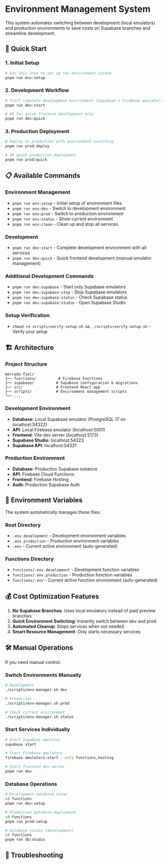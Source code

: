 # Environment Management System

This system automates switching between development (local emulators) and production environments to save costs on Supabase branches and streamline development.

## 🚀 Quick Start

### 1. Initial Setup

```bash
# Run this once to set up the environment system
pnpm run env:setup
```

### 2. Development Workflow

```bash
# Start complete development environment (Supabase + Firebase emulators)
pnpm run dev:start

# OR for quick frontend development only
pnpm run dev:quick
```

### 3. Production Deployment

```bash
# Deploy to production with environment switching
pnpm run prod:deploy

# OR quick production deployment
pnpm run prod:quick
```

## 📋 Available Commands

### Environment Management

- `pnpm run env:setup` - Initial setup of environment files
- `pnpm run env:dev` - Switch to development environment
- `pnpm run env:prod` - Switch to production environment  
- `pnpm run env:status` - Show current environment
- `pnpm run env:clean` - Clean up and stop all services

### Development

- `pnpm run dev:start` - Complete development environment with all services
- `pnpm run dev:quick` - Quick frontend development (manual emulator management)

### Additional Development Commands

- `pnpm run dev:supabase` - Start only Supabase emulators
- `pnpm run dev:supabase:stop` - Stop Supabase emulators
- `pnpm run dev:supabase:status` - Check Supabase status
- `pnpm run dev:supabase:studio` - Open Supabase Studio

### Setup Verification

- `chmod +x scripts/verify-setup.sh && ./scripts/verify-setup.sh` - Verify your setup

## 🏗️ Architecture

### Project Structure

```
mercado-fiel/
├── functions/          # Firebase Functions
├── supabase/          # Supabase configuration & migrations
├── src/               # Frontend React app  
├── scripts/           # Environment management scripts
└── ...
```

### Development Environment

- **Database**: Local Supabase emulator (PostgreSQL 17 on localhost:54322)
- **API**: Local Firebase emulator (localhost:5001)
- **Frontend**: Vite dev server (localhost:5173)
- **Supabase Studio**: localhost:54323
- **Supabase API**: localhost:54321

### Production Environment

- **Database**: Production Supabase instance
- **API**: Firebase Cloud Functions
- **Frontend**: Firebase Hosting
- **Auth**: Production Supabase Auth

## 🔧 Environment Variables

The system automatically manages these files:

### Root Directory

- `.env.development` - Development environment variables
- `.env.production` - Production environment variables
- `.env` - Current active environment (auto-generated)

### Functions Directory

- `functions/.env.development` - Development function variables
- `functions/.env.production` - Production function variables
- `functions/.env` - Current active function environment (auto-generated)

## 💰 Cost Optimization Features

1. **No Supabase Branches**: Uses local emulators instead of paid preview branches
2. **Quick Environment Switching**: Instantly switch between dev and prod
3. **Automated Cleanup**: Stops services when not needed
4. **Smart Resource Management**: Only starts necessary services

## 🛠️ Manual Operations

If you need manual control:

### Switch Environments Manually

```bash
# Development
./scripts/env-manager.sh dev

# Production  
./scripts/env-manager.sh prod

# Check current environment
./scripts/env-manager.sh status
```

### Start Services Individually

```bash
# Start Supabase emulator
supabase start

# Start Firebase emulators
firebase emulators:start --only functions,hosting

# Start frontend dev server
pnpm run dev
```

### Database Operations

```bash
# Development database setup
cd functions
pnpm run dev:setup

# Production database deployment
cd functions
pnpm run prod:setup

# Database studio (development)
cd functions
pnpm run db:studio
```

## 🐛 Troubleshooting
